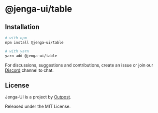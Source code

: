 # @jenga-ui/table

## Installation

```sh
# with npm
npm install @jenga-ui/table

# with yarn
yarn add @jenga-ui/table
```

For discussions, suggestions and contributions, create an issue or join our [Discord](https://discord.gg/sHnHPnAPZj) channel to chat.

## License

Jenga-UI is a project by [Outpost](https://outpost.run).

Released under the MIT License.
